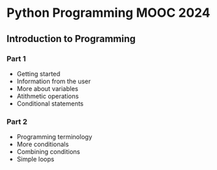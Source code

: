 <h1>Python Programming MOOC 2024</h1>
<h2>Introduction to Programming</h2>
<h3>Part 1</h3>
    <ul>
        <li>Getting started</li>
        <li>Information from the user</li>
        <li>More about variables</li>
        <li>Atithmetic operations</li>
        <li>Conditional statements</li>
    </ul>
<h3>Part 2</h3>
    <ul>
        <li>Programming terminology</li>
        <li>More conditionals</li>
        <li>Combining conditions</li>
        <li>Simple loops</li>
    </ul>
